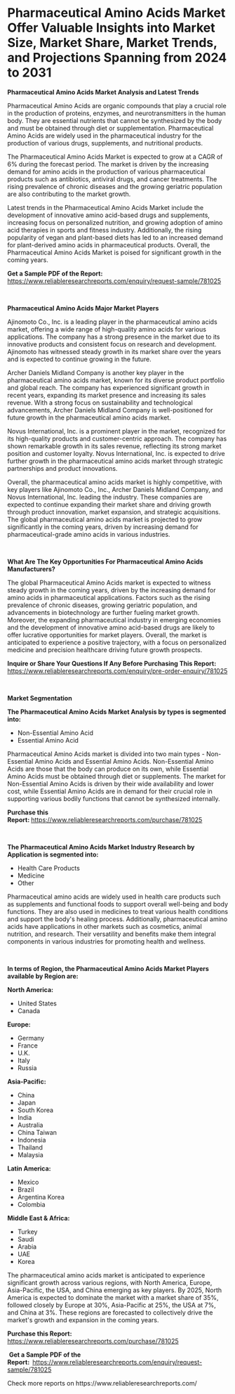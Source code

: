 <p><h1>Pharmaceutical Amino Acids Market Offer Valuable Insights into Market Size, Market Share, Market Trends, and Projections Spanning from 2024 to 2031</h1></p><p><strong>Pharmaceutical Amino Acids Market Analysis and Latest Trends</strong></p>
<p><p>Pharmaceutical Amino Acids are organic compounds that play a crucial role in the production of proteins, enzymes, and neurotransmitters in the human body. They are essential nutrients that cannot be synthesized by the body and must be obtained through diet or supplementation. Pharmaceutical Amino Acids are widely used in the pharmaceutical industry for the production of various drugs, supplements, and nutritional products.</p><p>The Pharmaceutical Amino Acids Market is expected to grow at a CAGR of 6% during the forecast period. The market is driven by the increasing demand for amino acids in the production of various pharmaceutical products such as antibiotics, antiviral drugs, and cancer treatments. The rising prevalence of chronic diseases and the growing geriatric population are also contributing to the market growth.</p><p>Latest trends in the Pharmaceutical Amino Acids Market include the development of innovative amino acid-based drugs and supplements, increasing focus on personalized nutrition, and growing adoption of amino acid therapies in sports and fitness industry. Additionally, the rising popularity of vegan and plant-based diets has led to an increased demand for plant-derived amino acids in pharmaceutical products. Overall, the Pharmaceutical Amino Acids Market is poised for significant growth in the coming years.</p></p>
<p><strong>Get a Sample PDF of the Report:&nbsp;</strong> <a href="https://www.reliableresearchreports.com/enquiry/request-sample/781025">https://www.reliableresearchreports.com/enquiry/request-sample/781025</a></p>
<p>&nbsp;</p>
<p><strong>Pharmaceutical Amino Acids Major Market Players</strong></p>
<p><p>Ajinomoto Co., Inc. is a leading player in the pharmaceutical amino acids market, offering a wide range of high-quality amino acids for various applications. The company has a strong presence in the market due to its innovative products and consistent focus on research and development. Ajinomoto has witnessed steady growth in its market share over the years and is expected to continue growing in the future.</p><p>Archer Daniels Midland Company is another key player in the pharmaceutical amino acids market, known for its diverse product portfolio and global reach. The company has experienced significant growth in recent years, expanding its market presence and increasing its sales revenue. With a strong focus on sustainability and technological advancements, Archer Daniels Midland Company is well-positioned for future growth in the pharmaceutical amino acids market.</p><p>Novus International, Inc. is a prominent player in the market, recognized for its high-quality products and customer-centric approach. The company has shown remarkable growth in its sales revenue, reflecting its strong market position and customer loyalty. Novus International, Inc. is expected to drive further growth in the pharmaceutical amino acids market through strategic partnerships and product innovations.</p><p>Overall, the pharmaceutical amino acids market is highly competitive, with key players like Ajinomoto Co., Inc., Archer Daniels Midland Company, and Novus International, Inc. leading the industry. These companies are expected to continue expanding their market share and driving growth through product innovation, market expansion, and strategic acquisitions. The global pharmaceutical amino acids market is projected to grow significantly in the coming years, driven by increasing demand for pharmaceutical-grade amino acids in various industries.</p></p>
<p>&nbsp;</p>
<p><strong>What Are The Key Opportunities For Pharmaceutical Amino Acids Manufacturers?</strong></p>
<p><p>The global Pharmaceutical Amino Acids market is expected to witness steady growth in the coming years, driven by the increasing demand for amino acids in pharmaceutical applications. Factors such as the rising prevalence of chronic diseases, growing geriatric population, and advancements in biotechnology are further fueling market growth. Moreover, the expanding pharmaceutical industry in emerging economies and the development of innovative amino acid-based drugs are likely to offer lucrative opportunities for market players. Overall, the market is anticipated to experience a positive trajectory, with a focus on personalized medicine and precision healthcare driving future growth prospects.</p></p>
<p><strong>Inquire or Share Your Questions If Any Before Purchasing This Report:</strong> <a href="https://www.reliableresearchreports.com/enquiry/pre-order-enquiry/781025">https://www.reliableresearchreports.com/enquiry/pre-order-enquiry/781025</a></p>
<p>&nbsp;</p>
<p><strong>Market Segmentation</strong></p>
<p><strong>The Pharmaceutical Amino Acids Market Analysis by types is segmented into:</strong></p>
<p><ul><li>Non-Essential Amino Acid</li><li>Essential Amino Acid</li></ul></p>
<p><p>Pharmaceutical Amino Acids market is divided into two main types - Non-Essential Amino Acids and Essential Amino Acids. Non-Essential Amino Acids are those that the body can produce on its own, while Essential Amino Acids must be obtained through diet or supplements. The market for Non-Essential Amino Acids is driven by their wide availability and lower cost, while Essential Amino Acids are in demand for their crucial role in supporting various bodily functions that cannot be synthesized internally.</p></p>
<p><strong>Purchase this Report:&nbsp;</strong><a href="https://www.reliableresearchreports.com/purchase/781025">https://www.reliableresearchreports.com/purchase/781025</a></p>
<p>&nbsp;</p>
<p><strong>The Pharmaceutical Amino Acids Market Industry Research by Application is segmented into:</strong></p>
<p><ul><li>Health Care Products</li><li>Medicine</li><li>Other</li></ul></p>
<p><p>Pharmaceutical amino acids are widely used in health care products such as supplements and functional foods to support overall well-being and body functions. They are also used in medicines to treat various health conditions and support the body's healing process. Additionally, pharmaceutical amino acids have applications in other markets such as cosmetics, animal nutrition, and research. Their versatility and benefits make them integral components in various industries for promoting health and wellness.</p></p>
<p>&nbsp;</p>
<p><strong>In terms of Region, the Pharmaceutical Amino Acids Market Players available by Region are:</strong></p>
<p>
    <p> <strong> North America: </strong>
        <ul>
            <li>United States</li>
            <li>Canada</li>
        </ul>
        </p> 
    <p> <strong> Europe: </strong>
        <ul>
            <li>Germany</li>
            <li>France</li>
            <li>U.K.</li>
            <li>Italy</li>
            <li>Russia</li>
        </ul>
        </p> 
    <p> <strong> Asia-Pacific: </strong>
        <ul>
            <li>China</li>
            <li>Japan</li>
            <li>South Korea</li>
            <li>India</li>
            <li>Australia</li>
            <li>China Taiwan</li>
            <li>Indonesia</li>
            <li>Thailand</li>
            <li>Malaysia</li>
        </ul>
        </p> 
    <p> <strong> Latin America: </strong>
        <ul>
            <li>Mexico</li>
            <li>Brazil</li>
            <li>Argentina Korea</li>
            <li>Colombia</li>
        </ul>
        </p> 
    <p> <strong> Middle East & Africa: </strong>
        <ul>
            <li>Turkey</li>
            <li>Saudi</li>
            <li>Arabia</li>
            <li>UAE</li>
            <li>Korea</li>
        </ul>
    </p>
    </p>
<p><p>The pharmaceutical amino acids market is anticipated to experience significant growth across various regions, with North America, Europe, Asia-Pacific, the USA, and China emerging as key players. By 2025, North America is expected to dominate the market with a market share of 35%, followed closely by Europe at 30%, Asia-Pacific at 25%, the USA at 7%, and China at 3%. These regions are forecasted to collectively drive the market's growth and expansion in the coming years.</p></p>
<p><strong>Purchase this Report: </strong><a href="https://www.reliableresearchreports.com/purchase/781025">https://www.reliableresearchreports.com/purchase/781025</a></p>
<p>&nbsp;<strong>Get a Sample PDF of the Report:&nbsp;&nbsp;</strong><a href="https://www.reliableresearchreports.com/enquiry/request-sample/781025">https://www.reliableresearchreports.com/enquiry/request-sample/781025</a></p>
<p><strong></strong></p>
<p>Check more reports on https://www.reliableresearchreports.com/</p>